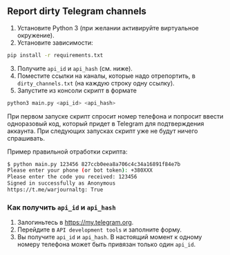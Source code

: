 ## Report dirty Telegram channels

1. Установите Python 3 (при желании активируйте виртуальное окружение).
2. Установите зависимости:
```bash
pip install -r requirements.txt
```
3. Получите `api_id` и `api_hash` (см. ниже).
4. Поместите ссылки на каналы, которые надо отрепортить, в `dirty_channels.txt` (на каждую строку одну ссылку).
5. Запустите из консоли скрипт в формате
```bash
python3 main.py <api_id> <api_hash>
```
При первом запуске скрипт спросит номер телефона и попросит ввести одноразовый код, который придет в Telegram
для подтверждения аккаунта. При следующих запусках скрипт уже не будут ничего спрашивать.

Пример правильной отработки скрипта:
```bash
$ python main.py 123456 827ccb0eea8a706c4c34a16891f84e7b
Please enter your phone (or bot token): +380XXX
Please enter the code you received: 123456
Signed in successfully as Anonymous
https://t.me/warjournaltg: True
```

###  Как получить `api_id` и `api_hash`
1. Залогиньтесь в https://my.telegram.org.
2. Перейдите в `API development tools` и заполните форму.
3. Вы получите `api_id` и `api_hash`. В настоящий момент к одному номеру телефона может быть привязан только один `api_id`.
